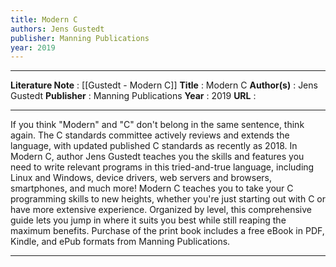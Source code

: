 ```yaml
---
title: Modern C
authors: Jens Gustedt
publisher: Manning Publications
year: 2019
---
```

***
**Literature Note** : [[Gustedt - Modern C]]
**Title** : Modern C
**Author(s)** : Jens Gustedt
**Publisher** : Manning Publications
**Year** : 2019
**URL** : 
***
If you think "Modern" and "C" don't belong in the same sentence, think again. The C standards committee actively reviews and extends the language, with updated published C standards as recently as 2018. In Modern C, author Jens Gustedt teaches you the skills and features you need to write relevant programs in this tried-and-true language, including Linux and Windows, device drivers, web servers and browsers, smartphones, and much more! Modern C teaches you to take your C programming skills to new heights, whether you're just starting out with C or have more extensive experience. Organized by level, this comprehensive guide lets you jump in where it suits you best while still reaping the maximum benefits. Purchase of the print book includes a free eBook in PDF, Kindle, and ePub formats from Manning Publications.
***